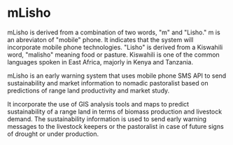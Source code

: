 # mLisho

mLisho is derived from a combination of two words, "m" and "Lisho." m is an abreviaton of "mobile" phone. It indicates that the system will incorporate mobile phone technologies.
"Lisho" is derived from a Kiswahili word, "malisho" meaning food or pasture. Kiswahili is one of the common languages spoken in East Africa, majorly in Kenya and Tanzania.

mLisho is an early warning system that uses mobile phone SMS API to send sustainability and market information to nomadic pastoralist based on predictions of range land productivity and market study.

It incorporate the use of GIS analysis tools and maps to predict sustainability of a range land in terms of biomass production and livestock demand.
The sustainability information is used to send early warning messages to the livestock keepers or the pastoralist in case of future signs of drought or under production.
